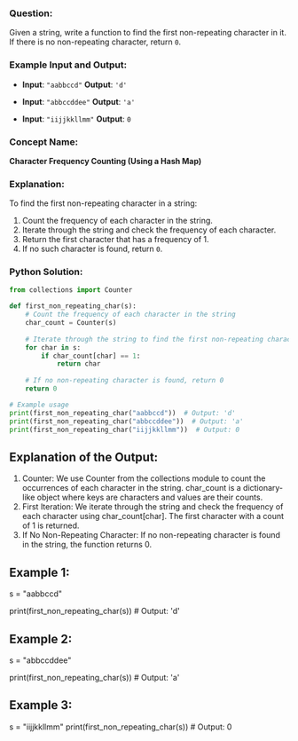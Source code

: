 ### Question:
Given a string, write a function to find the first non-repeating character in it. If there is no non-repeating character, return `0`. 

### Example Input and Output:
- **Input**: `"aabbccd"`
  **Output**: `'d'`

- **Input**: `"abbccddee"`
  **Output**: `'a'`

- **Input**: `"iijjkkllmm"`
  **Output**: `0`

### Concept Name:
**Character Frequency Counting (Using a Hash Map)**

### Explanation:
To find the first non-repeating character in a string:
1. Count the frequency of each character in the string.
2. Iterate through the string and check the frequency of each character.
3. Return the first character that has a frequency of 1.
4. If no such character is found, return `0`.

### Python Solution:

```python
from collections import Counter

def first_non_repeating_char(s):
    # Count the frequency of each character in the string
    char_count = Counter(s)
    
    # Iterate through the string to find the first non-repeating character
    for char in s:
        if char_count[char] == 1:
            return char
    
    # If no non-repeating character is found, return 0
    return 0

# Example usage
print(first_non_repeating_char("aabbccd"))  # Output: 'd'
print(first_non_repeating_char("abbccddee"))  # Output: 'a'
print(first_non_repeating_char("iijjkkllmm"))  # Output: 0


```
## **Explanation of the Output:**
1. Counter: We use Counter from the collections module to count the occurrences of each character in the string. char_count is a dictionary-like object where keys are characters and values are their counts.
2. First Iteration: We iterate through the string and check the frequency of each character using char_count[char]. The first character with a count of 1 is returned.
3. If No Non-Repeating Character: If no non-repeating character is found in the string, the function returns 0.

## **Example 1:**
s = "aabbccd"

print(first_non_repeating_char(s))  # Output: 'd'

## **Example 2:**
s = "abbccddee"

print(first_non_repeating_char(s))  # Output: 'a'

## **Example 3:**
s = "iijjkkllmm"
print(first_non_repeating_char(s))  # Output: 0




